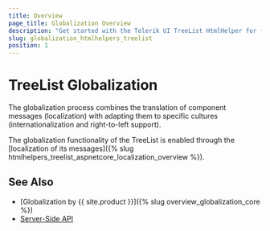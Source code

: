 ```yaml
---
title: Overview
page_title: Globalization Overview
description: "Get started with the Telerik UI TreeList HtmlHelper for {{ site.framework }} and learn about the globalization options it supports."
slug: globalization_htmlhelpers_treelist
position: 1
---
```


# TreeList Globalization

The globalization process combines the translation of component messages (localization) with adapting them to specific cultures (internationalization and right-to-left support).

The globalization functionality of the TreeList is enabled through the [localization of its messages]({% slug htmlhelpers_treelist_aspnetcore_localization_overview %}).

## See Also

* [Globalization by {{ site.product }}]({% slug overview_globalization_core %})
* [Server-Side API](/api/treelist)
